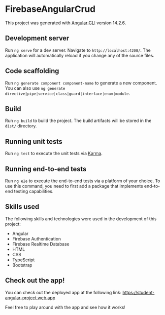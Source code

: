# FirebaseAngularCrud

This project was generated with [Angular CLI](https://github.com/angular/angular-cli) version 14.2.6.

## Development server

Run `ng serve` for a dev server. Navigate to `http://localhost:4200/`. The application will automatically reload if you change any of the source files.

## Code scaffolding

Run `ng generate component component-name` to generate a new component. You can also use `ng generate directive|pipe|service|class|guard|interface|enum|module`.

## Build

Run `ng build` to build the project. The build artifacts will be stored in the `dist/` directory.

## Running unit tests

Run `ng test` to execute the unit tests via [Karma](https://karma-runner.github.io).

## Running end-to-end tests

Run `ng e2e` to execute the end-to-end tests via a platform of your choice. To use this command, you need to first add a package that implements end-to-end testing capabilities.

## Skills used
<p>The following skills and technologies were used in the development of this project:</p>
<ul>
  <li>Angular</li>
  <li>Firebase Authentication</li>
  <li>Firebase Realtime Database</li>
  <li>HTML</li>
  <li>CSS</li>
  <li>TypeScript</li>
  <li>Bootstrap</li>
</ul>
<h2>Check out the app!</h2>
<p>You can check out the deployed app at the following link: <a href="https://student-angular-project.web.app">https://student-angular-project.web.app</a></p>
<p>Feel free to play around with the app and see how it works!</p>
